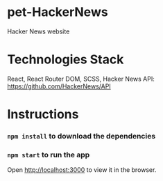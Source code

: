 # pet-HackerNews
Hacker News website
# Technologies Stack
React, React Router DOM, SCSS, Hacker News API: https://github.com/HackerNews/API
# Instructions
### `npm install` to download the dependencies
### `npm start` to run the app
Open [http://localhost:3000](http://localhost:3000) to view it in the browser.


